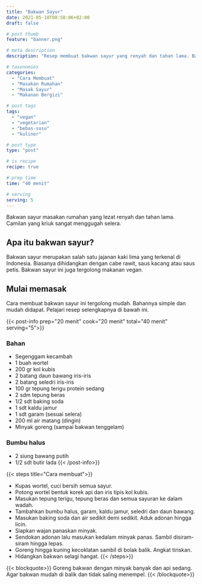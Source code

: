 ```yaml
---
title: "Bakwan Sayur"
date: 2021-05-10T08:58:06+02:00
draft: false

# post thumb
feature: "banner.png"

# meta description
description: "Resep membuat bakwan sayur yang renyah dan tahan lama. Bakwan sayur merupakan salah satu masakan rumahan yang menggugah selera."

# taxonomies
categories:
  - "Cara Membuat"
  - "Masakan Rumahan"
  - "Masak Sayur"
  - "Makanan Bergizi"

# post tags
tags:
  - "vegan"
  - "vegetarian"
  - "bebas-susu"
  - "kuliner"

# post type
type: "post"

# is recipe
recipe: true

# prep time
time: "40 menit"

# serving
serving: 5
---
```

Bakwan sayur masakan rumahan yang lezat renyah dan tahan lama. Camilan yang kriuk sangat menggugah selera.

## Apa itu bakwan sayur?

Bakwan sayur merupakan salah satu jajanan kaki lima yang terkenal di Indonesia. Biasanya dihidangkan dengan cabe rawit, saus kacang atau saus petis. Bakwan sayur ini juga tergolong makanan vegan.

## Mulai memasak

Cara membuat bakwan sayur ini tergolong mudah. Bahannya simple dan mudah didapat. Pelajari resep selengkapnya di bawah ini.

{{< post-info prep="20 menit" cook="20 menit" total="40 menit" serving="5">}}

### Bahan

-   Segenggam kecambah
-   1 buah wortel
-   200 gr kol kubis
-   2 batang daun bawang iris-iris
-   2 batang seledri iris-iris
-   100 gr tepung terigu protein sedang
-   2 sdm tepung beras
-   1/2 sdt baking soda
-   1 sdt kaldu jamur
-   1 sdt garam (sesuai selera)
-   200 ml air matang (dingin)
-   Minyak goreng (sampai bakwan tenggelam)

### Bumbu halus

-   2 siung bawang putih
-   1/2 sdt butir lada
{{< /post-info>}}

{{< steps title="Cara membuat">}}
-   Kupas wortel, cuci bersih semua sayur.
-   Potong wortel bentuk korek api dan iris tipis kol kubis.
-   Masukan tepung terigu, tepung beras dan semua sayuran ke dalam wadah.
-   Tambahkan bumbu halus, garam, kaldu jamur, seledri dan daun bawang.
-   Masukan baking soda dan air sedikit demi sedikit. Aduk adonan hingga licin.
-   Siapkan wajan panaskan minyak.
-   Sendokan adonan lalu masukan kedalam minyak panas. Sambil disiram-siram hingga lepas.
-   Goreng hingga kuning kecoklatan sambil di bolak balik. Angkat tiriskan.
-   Hidangkan bakwan selagi hangat.
{{< /steps>}}

{{< blockquote>}}
Goreng bakwan dengan minyak banyak dan api sedang. Agar bakwan mudah di balik dan tidak saling menempel.
{{< /blockquote>}}


